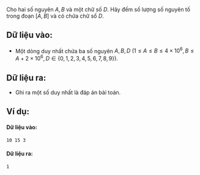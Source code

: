 Cho hai số nguyên $A, B$ và một chữ số $D$. Hãy đếm số lượng số nguyên tố trong đoạn $[A, B]$ và có chứa chữ số $D$.

## Dữ liệu vào:
- Một dòng duy nhất chứa ba số nguyên $A, B, D\ (1≤A≤B≤4×10^6,B≤A+2×10^6, D∈\{0, 1, 2, 3, 4, 5, 6, 7, 8, 9\})$.

## Dữ liệu ra:
- Ghi ra một số duy nhất là đáp án bài toán.

## Ví dụ:
#### Dữ liệu vào:
```
10 15 3
```

#### Dữ liệu ra:
```
1
```